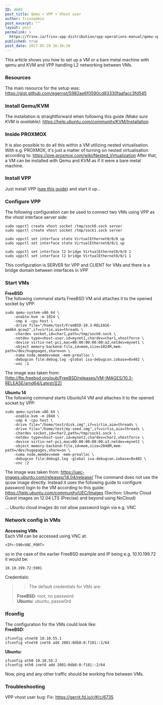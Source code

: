 ```yaml
---
ID: 4603
post_title: Qemu + VPP + Vhost user
author: frinxadmin
post_excerpt: ""
layout: post
permalink: >
  https://frinx.io/frinx-vpp-distribution/vpp-operations-manual/qemu-vpp-vhost-user.html
published: true
post_date: 2017-05-29 16:36:39
---
```

This article shows you how to set up a VM or a bare metal machine with qemu and KVM and VPP handling L2 networking between VMs.

### Resources

The main resource for the setup was: <https://gist.github.com/egernst/5982ae6f0590cd83330faafacc3fd545>

### Install Qemu/KVM

The installation is straightforward when following this guide *(Make sure KVM is available)*: <https://help.ubuntu.com/community/KVM/Installation>

### Inside PROXMOX

It is also possible to do all this within a VM utilizing nested virtualisation. With e.g. PROXMOX, it's just a matter of turning on nested virtualisation according to: <https://pve.proxmox.com/wiki/Nested_Virtualization> After that, a VM can be installed with Qemu and KVM as if it were a bare metal machine.

### Install VPP

Just install VPP ([see this guide][1]) and start it up...

### Configure VPP

The following configuration can be used to connect two VMs using VPP as the vhost interface server side:

    sudo vppctl create vhost socket /tmp/sock0.sock server
    sudo vppctl create vhost socket /tmp/sock1.sock server
    
    sudo vppctl set interface state VirtualEthernet0/0/0 up
    sudo vppctl set interface state VirtualEthernet0/0/1 up
    
    sudo vppctl set interface l2 bridge VirtualEthernet0/0/0 1
    sudo vppctl set interface l2 bridge VirtualEthernet0/0/1 1
    

This configuration is SERVER for VPP and CLIENT for VMs and there is a bridge domain between interfaces in VPP

### Start VMs

**FreeBSD**  
The following command starts FreeBSD VM and attaches it to the opened socket by VPP:

    sudo qemu-system-x86_64 \
        -enable-kvm -m 1024 \
        -smp 4 -cpu host \
        -drive file="/home/test/FreeBSD-10.3-RELEASE-amd64.qcow2",if=virtio,aio=threads \
        -chardev socket,id=char1,path=/tmp/sock0.sock \
        -netdev type=vhost-user,id=mynet1,chardev=char1,vhostforce \
        -device virtio-net-pci,mac=00:00:00:00:00:a2,netdev=mynet1 \
        -object memory-backend-file,id=mem,size=1024M,mem-path=/dev/hugepages,share=on \
        -numa node,memdev=mem -mem-prealloc \
        -debugcon file:debug.log -global isa-debugcon.iobase=0x402 \
        -vnc :1
    

The image was taken from: [http://ftp.freebsd.org/pub/FreeBSD/releases/VM-IMAGES/10.3-RELEASE/amd64/Latest/][2]

**Ubuntu 14**  
The following command starts Ubuntu14 VM and attaches it to the opened socket by VPP:

    sudo qemu-system-x86_64 \
        -enable-kvm -m 2048 \
        -smp 4 -cpu host \
        -drive file="/home/test/disk.img",if=virtio,aio=threads \
        -drive file="/home/test/my-seed.img",if=virtio,aio=threads \
        -chardev socket,id=char2,path=/tmp/sock1.sock \
        -netdev type=vhost-user,id=mynet2,chardev=char2,vhostforce \
        -device virtio-net-pci,mac=00:00:00:00:00:a3,netdev=mynet2 \
        -object memory-backend-file,id=mem,size=2048M,mem-path=/dev/hugepages,share=on \
        -numa node,memdev=mem -mem-prealloc \
        -debugcon file:debug2.log -global isa-debugcon.iobase=0x402 \
        -vnc :2
    

The image was taken from: <https://uec-images.ubuntu.com/releases/14.04/release/> The command does not use the qcow image directly. Instead it uses the following guide to configure password login to the VM according to this guide: <https://help.ubuntu.com/community/UEC/Images> (Section: Ubuntu Cloud Guest images on 12.04 LTS (Precise) and beyond using NoCloud)

... Ubuntu cloud images do not allow password login via e.g. VNC

### Network config in VMs

**Accessing VMs**  
Each VM can be accessed using VNC at:

    <IP>:590<VNC_PORT>
    

so in the case of the earlier FreeBSD example and IP being e.g. 10.10.199.72 it would be:

    10.10.199.72:5901
    

Credentials:

> > The default credentials for VMs are:
> 
> **FreeBSD**: root, no password  
> **Ubuntu**: ubuntu, passw0rd

### Ifconfig

The configuration for the VMs could look like:  
**FreeBSD:**

    ifconfig vtnet0 10.10.55.1
    ifconfig vtnet0 inet6 add 2001:0db8:0:f101::1/64
    

**Ubuntu:**

    ifconfig eth0 10.10.55.2
    ifconfig eth0 inet6 add 2001:0db8:0:f101::2/64
    

Now, ping and any other traffic should be working fine between VMs.

### Troubleshooting

VPP vhost user bug: Fix: <https://gerrit.fd.io/r/#/c/6735>

 [1]: https://wiki.fd.io/view/VPP/Installing_VPP_binaries_from_packages
 [2]: https://pve.proxmox.com/wiki/Nested_Virtualization